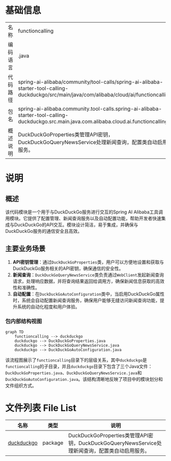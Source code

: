 # 基础信息

|      |      |
|------|------|
| 名称 | functioncalling |
| 编码语言 | .java |
| 代码路径 | spring-ai-alibaba/community/tool-calls/spring-ai-alibaba-starter-tool-calling-duckduckgo/src/main/java/com/alibaba/cloud/ai/functioncalling |
| 包名 | spring-ai-alibaba.community.tool-calls.spring-ai-alibaba-starter-tool-calling-duckduckgo.src.main.java.com.alibaba.cloud.ai.functioncalling |
| 概述说明 | DuckDuckGoProperties类管理API密钥，DuckDuckGoQueryNewsService处理新闻查询，配置类自动启用服务。 |

# 说明

## 概述
该代码模块是一个用于与DuckDuckGo服务进行交互的Spring AI Alibaba工具调用模块。它提供了配置管理、新闻查询服务以及自动配置功能，帮助开发者快速集成与DuckDuckGo的API交互。模块设计简洁，易于集成，并确保与DuckDuckGo服务的通信安全且高效。

## 主要业务场景
1. **API密钥管理**：通过`DuckDuckGoProperties`类，用户可以方便地设置和获取与DuckDuckGo服务相关的API密钥，确保通信的安全性。
2. **新闻查询**：`DuckDuckGoQueryNewsService`类负责通过`WebClient`发起新闻查询请求，处理响应数据，并将查询结果返回给调用方，确保新闻信息获取的高效性和准确性。
3. **自动配置**：在`DuckDuckGoAutoConfiguration`类中，当启用DuckDuckGo属性时，系统会自动配置新闻查询服务，确保用户能够无缝访问新闻查询功能，提升系统的自动化程度和用户体验。


### 包内部结构视图

```mermaid
graph TD
    functioncalling --> duckduckgo
    duckduckgo --> DuckDuckGoProperties.java
    duckduckgo --> DuckDuckGoQueryNewsService.java
    duckduckgo --> DuckDuckGoAutoConfiguration.java
```

该流程图展示了`functioncalling`目录下的层级关系，其中`duckduckgo`是`functioncalling`的子目录，并且`duckduckgo`目录下包含了三个Java文件：`DuckDuckGoProperties.java`、`DuckDuckGoQueryNewsService.java`和`DuckDuckGoAutoConfiguration.java`。该结构清晰地反映了项目中的模块划分和文件组织方式。

# 文件列表 File List

| 名称   | 类型  | 说明 |
|-------|------|-------------|
| [duckduckgo](duckduckgo/_module.md) | package | DuckDuckGoProperties类管理API密钥，DuckDuckGoQueryNewsService处理新闻查询，配置类自动启用服务。 |


